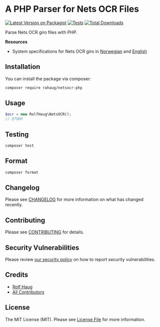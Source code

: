 # A PHP Parser for Nets OCR Files

[![Latest Version on Packagist](https://img.shields.io/packagist/v/rahaug/netsocr-php.svg?style=flat-square)](https://packagist.org/packages/rahaug/netsocr-php)
[![Tests](https://img.shields.io/github/actions/workflow/status/rahaug/netsocr-php/run-tests.yml?branch=main&label=tests&style=flat-square)](https://github.com/rahaug/netsocr-php/actions/workflows/run-tests.yml)
[![Total Downloads](https://img.shields.io/packagist/dt/rahaug/netsocr-php.svg?style=flat-square)](https://packagist.org/packages/rahaug/netsocr-php)

Parse Nets OCR giro files with PHP. 

**Resources**
- System specifications for Nets OCR giro in [Norwegian](https://www.nets.eu/no-nb/PublishingImages/Lists/Accordion%20%20OCR%20giro/AllItems/OCR%20giro%20Systemspesifikasjon.pdf) and [English](https://www.nets.eu/no-nb/SiteCollectionDocuments/OCR%20giro/System%20specification%20(ENG).pdf)


## Installation

You can install the package via composer:

```bash
composer require rahaug/netsocr-php
```

## Usage

```php
$ocr = new RolfHaug\NetsOCR();
// @TODO
```

## Testing

```bash
composer test
```

## Format

```bash
composer format
```

## Changelog

Please see [CHANGELOG](CHANGELOG.md) for more information on what has changed recently.

## Contributing

Please see [CONTRIBUTING](https://github.com/spatie/.github/blob/main/CONTRIBUTING.md) for details.

## Security Vulnerabilities

Please review [our security policy](../../security/policy) on how to report security vulnerabilities.

## Credits

- [Rolf Haug](https://github.com/rahaug)
- [All Contributors](../../contributors)

## License

The MIT License (MIT). Please see [License File](LICENSE.md) for more information.

